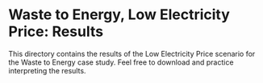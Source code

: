 # Waste to Energy, Low Electricity Price: Results

This directory contains the results of the Low Electricity Price scenario for the Waste to Energy case study. Feel free to download and practice interpreting the results. 
